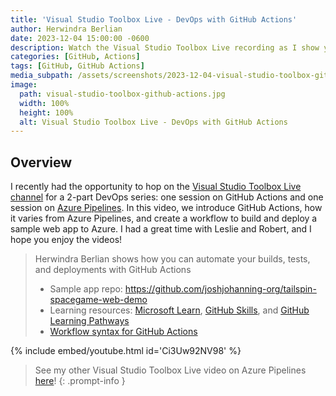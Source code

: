 ```yaml
---
title: 'Visual Studio Toolbox Live - DevOps with GitHub Actions'
author: Herwindra Berlian
date: 2023-12-04 15:00:00 -0600
description: Watch the Visual Studio Toolbox Live recording as I show you how you can automate your builds, tests, and deployments with GitHub Actions
categories: [GitHub, Actions]
tags: [GitHub, GitHub Actions]
media_subpath: /assets/screenshots/2023-12-04-visual-studio-toolbox-github-actions
image:
  path: visual-studio-toolbox-github-actions.jpg
  width: 100%
  height: 100%
  alt: Visual Studio Toolbox Live - DevOps with GitHub Actions
---
```


## Overview

I recently had the opportunity to hop on the [Visual Studio Toolbox Live channel](https://www.youtube.com/@visualstudio/streams) for a 2-part DevOps series: one session on GitHub Actions and one session on [Azure Pipelines](/posts/visual-studio-toolbox-azure-pipelines/). In this video, we introduce GitHub Actions, how it varies from Azure Pipelines, and create a workflow to build and deploy a sample web app to Azure. I had a great time with Leslie and Robert, and I hope you enjoy the videos!

> Herwindra Berlian shows how you can automate your builds, tests, and deployments with GitHub Actions
>
> - Sample app repo: https://github.com/joshjohanning-org/tailspin-spacegame-web-demo
> - Learning resources: [Microsoft Learn](https://learn.microsoft.com/en-us/training/browse/?terms=github&resource_type=learning%20path), [GitHub Skills](https://skills.github.com/#automate-workflows-with-github-actions), and [GitHub Learning Pathways](https://resources.github.com/learn/pathways/automation/) 
> - [Workflow syntax for GitHub Actions](https://docs.github.com/en/actions/using-workflows/workflow-syntax-for-github-actions#about-yaml-syntax-for-workflows)

{% include embed/youtube.html id='Ci3Uw92NV98' %}

> See my other Visual Studio Toolbox Live video on Azure Pipelines [here](/posts/visual-studio-toolbox-azure-pipelines/)!
{: .prompt-info }
